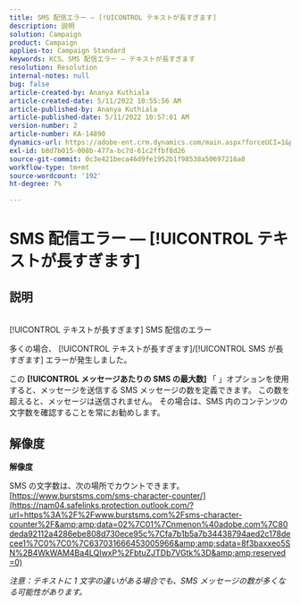 ```yaml
---
title: SMS 配信エラー — [!UICONTROL テキストが長すぎます]
description: 説明
solution: Campaign
product: Campaign
applies-to: Campaign Standard
keywords: KCS、SMS 配信エラー — テキストが長すぎます
resolution: Resolution
internal-notes: null
bug: false
article-created-by: Ananya Kuthiala
article-created-date: 5/11/2022 10:55:56 AM
article-published-by: Ananya Kuthiala
article-published-date: 5/11/2022 10:57:01 AM
version-number: 2
article-number: KA-14890
dynamics-url: https://adobe-ent.crm.dynamics.com/main.aspx?forceUCI=1&pagetype=entityrecord&etn=knowledgearticle&id=3ff419ea-18d1-ec11-a7b5-0022480a8e40
exl-id: b8d7b015-008b-477a-bc7d-61c2ffbf8d26
source-git-commit: 0c3e421beca46d9fe1952b1f98538a50697216a0
workflow-type: tm+mt
source-wordcount: '192'
ht-degree: 7%

---
```


# SMS 配信エラー — [!UICONTROL テキストが長すぎます]

## 説明

<br>[!UICONTROL テキストが長すぎます] SMS 配信のエラー

多くの場合、 [!UICONTROL テキストが長すぎます]/[!UICONTROL SMS が長すぎます] エラーが発生しました。

この <b>[!UICONTROL メッセージあたりの SMS の最大数] </b>「 」オプションを使用すると、メッセージを送信する SMS メッセージの数を定義できます。 この数を超えると、メッセージは送信されません。 その場合は、SMS 内のコンテンツの文字数を確認することを常にお勧めします。

## 解像度

<b>解像度</b>

SMS の文字数は、次の場所でカウントできます。 [https://www.burstsms.com/sms-character-counter/](https://nam04.safelinks.protection.outlook.com/?url=https%3A%2F%2Fwww.burstsms.com%2Fsms-character-counter%2F&amp;amp;data=02%7C01%7Cnmenon%40adobe.com%7C80deda92112a4286ebe808d730ece95c%7Cfa7b1b5a7b34438794aed2c178decee1%7C0%7C0%7C637031666453005966&amp;amp;sdata=8f3baxxeo5SN%2B4WkWAM4Ba4LQIwxP%2FbtuZJTDb7VGtk%3D&amp;amp;reserved=0)


*注意：テキストに 1 文字の違いがある場合でも、SMS メッセージの数が多くなる可能性があります。*
